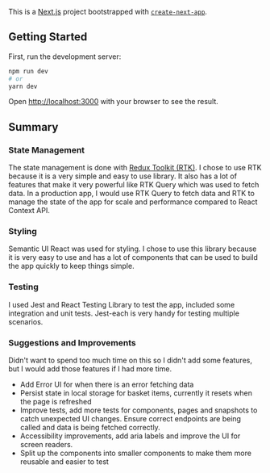 This is a [Next.js](https://nextjs.org/) project bootstrapped with [`create-next-app`](https://github.com/vercel/next.js/tree/canary/packages/create-next-app).

## Getting Started

First, run the development server:

```bash
npm run dev
# or
yarn dev
```

Open [http://localhost:3000](http://localhost:3000) with your browser to see the result.

## Summary

### State Management

The state management is done with [Redux Toolkit (RTK)](https://redux-toolkit.js.org/).
I chose to use RTK because it is a very simple and easy to use library. It also has a lot of features that make it very powerful like RTK Query which was used to fetch data.
In a production app, I would use RTK Query to fetch data and RTK to manage the state of the app for scale and performance compared to React Context API.

### Styling

Semantic UI React was used for styling. I chose to use this library because it is very easy to use and has a lot of components that can be used to build the app quickly to keep things simple.

### Testing

I used Jest and React Testing Library to test the app, included some integration and unit tests. Jest-each is very handy for testing multiple scenarios.

### Suggestions and Improvements

Didn't want to spend too much time on this so I didn't add some features, but I would add those features if I had more time.

- Add Error UI for when there is an error fetching data
- Persist state in local storage for basket items, currently it resets when the page is refreshed
- Improve tests, add more tests for components, pages and snapshots to catch unexpected UI changes. Ensure correct endpoints are being called and data is being fetched correctly.
- Accessibility improvements, add aria labels and improve the UI for screen readers.
- Split up the components into smaller components to make them more reusable and easier to test
